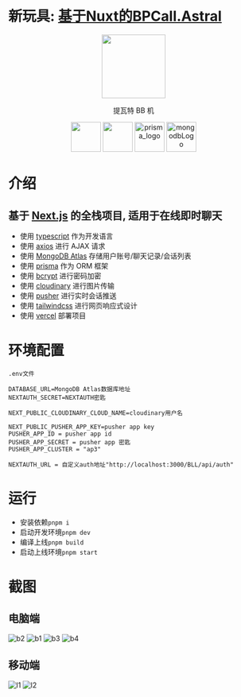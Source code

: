 # 新玩具: [基于Nuxt的BPCall.Astral](https://github.com/baizhi958216/BPCall.Astral)

<p align="center">
    <img src="./public/images/twt.png" height="128">
    <div align="center">提瓦特 BB 机</div>
    <p align="center">
    <img src="https://upload.wikimedia.org/wikipedia/commons/a/a7/React-icon.svg" height="60"/>
    <img src="https://camo.githubusercontent.com/f21f1fa29dfe5e1d0772b0efe2f43eca2f6dc14f2fede8d9cbef4a3a8210c91d/68747470733a2f2f6173736574732e76657263656c2e636f6d2f696d6167652f75706c6f61642f76313636323133303535392f6e6578746a732f49636f6e5f6c696768745f6261636b67726f756e642e706e67" height="60">
    <img src="https://camo.githubusercontent.com/35671109c206484f83a277b0b3180af44c5e8fb78c0419adf73f2296d330f3e0/68747470733a2f2f707269736d616c656e732e76657263656c2e6170702f6865616465722f6c6f676f2d6461726b2e737667" alt="prisma_logo" height="60">
    <img src="https://raw.githubusercontent.com/mongodb/mongo/ecf5b575b936f7bbf6d9b3a581a18760e6450ab3/docs/leaf.svg" alt="mongodbLogo" height="60">
    </p>
</p>

# 介绍

## 基于 [Next.js](https://nextjs.org) 的全栈项目, 适用于在线即时聊天

- 使用 [typescript](https://www.typescriptlang.org) 作为开发语言
- 使用 [axios](https://axios-http.com) 进行 AJAX 请求
- 使用 [MongoDB Atlas](https://cloud.mongodb.com) 存储用户账号/聊天记录/会话列表
- 使用 [prisma](https://www.prisma.io) 作为 ORM 框架
- 使用 [bcrypt](https://github.com/kelektiv/node.bcrypt.js) 进行密码加密
- 使用 [cloudinary](https://cloudinary.com) 进行图片传输
- 使用 [pusher](https://pusher.com) 进行实时会话推送
- 使用 [tailwindcss](https://tailwindcss.com) 进行网页响应式设计
- 使用 [vercel](https://vercel.com) 部署项目

# 环境配置

`.env文件`

```
DATABASE_URL=MongoDB Atlas数据库地址
NEXTAUTH_SECRET=NEXTAUTH密匙

NEXT_PUBLIC_CLOUDINARY_CLOUD_NAME=cloudinary用户名

NEXT_PUBLIC_PUSHER_APP_KEY=pusher app key
PUSHER_APP_ID = pusher app id
PUSHER_APP_SECRET = pusher app 密匙
PUSHER_APP_CLUSTER = "ap3"

NEXTAUTH_URL = 自定义auth地址"http://localhost:3000/BLL/api/auth"
```

# 运行

- 安装依赖`pnpm i`
- 启动开发环境`pnpm dev`
- 编译上线`pnpm build`
- 启动上线环境`pnpm start`

# 截图

## 电脑端

![b2](./screenshots/b2.png)
![b1](./screenshots/b1.png)
![b3](./screenshots/b3.png)
![b4](./screenshots/b4.png)

## 移动端

![l1](./screenshots/l1.png)
![l2](./screenshots/l2.png)
